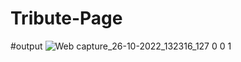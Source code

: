 # Tribute-Page

#output
![Web capture_26-10-2022_132316_127 0 0 1](https://user-images.githubusercontent.com/111656983/197973983-94311a4a-72ab-431c-8887-05be1f26745b.jpeg)
